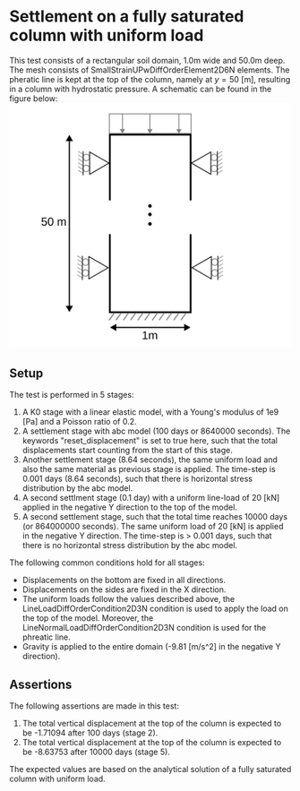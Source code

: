 # Settlement on a fully saturated column with uniform load
This test consists of a rectangular soil domain, 1.0m wide and 50.0m deep. The mesh consists of SmallStrainUPwDiffOrderElement2D6N elements. The pheratic line is kept at the top of the column, namely at $y = 50$ [m], resulting in a column with hydrostatic pressure. A schematic can be found in the figure below:
![Schematic](Schematic.svg)

## Setup

The test is performed in 5 stages:
1. A K0 stage with a linear elastic model, with a Young's modulus of 1e9 [Pa] and a Poisson ratio of 0.2.
2. A settlement stage with abc model (100 days or 8640000 seconds). The keywords "reset_displacement" is set to true here, such that the total displacements start counting from the start of this stage.
3. Another settlement stage (8.64 seconds), the same uniform load and also the same material as previous stage is applied. The time-step is 0.001 days (8.64 seconds), such that there is horizontal stress distribution by the abc model. 
4. A second settlment stage (0.1 day) with a uniform line-load of 20 [kN] applied in the negative Y direction to the top of the model.
5. A second settlement stage, such that the total time reaches 10000 days (or 864000000 seconds). The same uniform load of 20 [kN] is applied in the negative Y direction. The time-step is > 0.001 days, such that there is no horizontal stress distribution by the abc model.

The following common conditions hold for all stages:
  - Displacements on the bottom are fixed in all directions.
  - Displacements on the sides are fixed in the X direction.
  - The uniform loads follow the values described above, the LineLoadDiffOrderCondition2D3N condition is used to apply the load on the top of the model. Moreover, the LineNormalLoadDiffOrderCondition2D3N condition is used for the phreatic line.
  - Gravity is applied to the entire domain (-9.81 [m/s^2] in the negative Y direction).

## Assertions
The following assertions are made in this test:
1. The total vertical displacement at the top of the column is expected to be -1.71094 after 100 days (stage 2).
2. The total vertical displacement at the top of the column is expected to be -8.63753 after 10000 days (stage 5).

The expected values are based on the analytical solution of a fully saturated column with uniform load.

